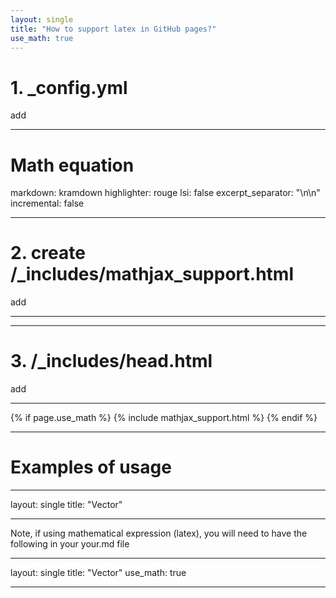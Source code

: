 ```yaml
---
layout: single
title: "How to support latex in GitHub pages?"
use_math: true
---
```


# 1. _config.yml

add

***

# Math equation
markdown: kramdown
highlighter: rouge
lsi: false
excerpt_separator: "\n\n"
incremental: false

***

# 2. create /_includes/mathjax_support.html

add

***

<script type="text/x-mathjax-config">
MathJax.Hub.Config({
    TeX: {
      equationNumbers: {
        autoNumber: "AMS"
      }
    },
    tex2jax: {
    inlineMath: [ ['$', '$'] ],
    displayMath: [ ['$$', '$$'] ],
    processEscapes: true,
  }
});
MathJax.Hub.Register.MessageHook("Math Processing Error",function (message) {
	  alert("Math Processing Error: "+message[1]);
	});
MathJax.Hub.Register.MessageHook("TeX Jax - parse error",function (message) {
	  alert("Math Processing Error: "+message[1]);
	});
</script>
<script type="text/javascript" async
  src="https://cdn.mathjax.org/mathjax/latest/MathJax.js?config=TeX-MML-AM_CHTML">
</script>

***

# 3. /_includes/head.html

add

***

{% if page.use_math %}
  {% include mathjax_support.html %}
{% endif %}

***


# Examples of usage

***
layout: single
title: "Vector"
***

Note, if using mathematical expression (latex), you will need to have the following in your your.md file

***
layout: single
title: "Vector"
use_math: true
***

